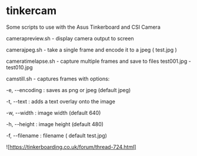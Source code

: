 # tinkercam
Some scripts to use with the Asus Tinkerboard and CSI Camera

camerapreview.sh - display camera output to screen

camerajpeg.sh - take a single frame and encode it to a jpeg ( test.jpg )

cameratimelapse.sh - capture multiple frames and save to files test001.jpg - test010.jpg


camstill.sh - captures frames with options:

-e, --encoding : saves as png or jpeg (default jpeg)

-t, --text : adds a text overlay onto the image

-w, --width : image width (default 640)

-h, --height : image height (default 480)

-f, --filename : filename ( default test.jpg)


![https://tinkerboarding.co.uk/forum/thread-724.html]
